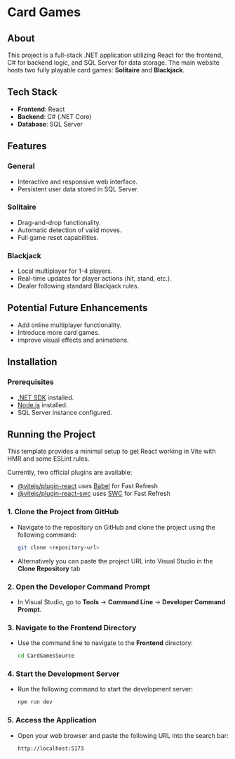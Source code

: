 # Card Games

## About

This project is a full-stack .NET application utilizing React for the frontend, C# for backend logic, and SQL Server for data storage. The main website hosts two fully playable card games: **Solitaire** and **Blackjack**.

## Tech Stack

- **Frontend**: React
- **Backend**: C# (.NET Core)
- **Database**: SQL Server

## Features

### General

- Interactive and responsive web interface.
- Persistent user data stored in SQL Server.

### Solitaire

- Drag-and-drop functionality.
- Automatic detection of valid moves.
- Full game reset capabilities.

### Blackjack

- Local multiplayer for 1-4 players.
- Real-time updates for player actions (hit, stand, etc.).
- Dealer following standard Blackjack rules.

## Potential Future Enhancements

- Add online multiplayer functionality.
- Introduce more card games.
- improve visual effects and animations.

## Installation

### Prerequisites

- [.NET SDK](https://dotnet.microsoft.com/download) installed.
- [Node.js](https://nodejs.org/) installed.
- SQL Server instance configured.

## Running the Project

This template provides a minimal setup to get React working in Vite with HMR and some ESLint rules.

Currently, two official plugins are available:

- [@vitejs/plugin-react](https://github.com/vitejs/vite-plugin-react/blob/main/packages/plugin-react/README.md) uses [Babel](https://babeljs.io/) for Fast Refresh
- [@vitejs/plugin-react-swc](https://github.com/vitejs/vite-plugin-react-swc) uses [SWC](https://swc.rs/) for Fast Refresh

### 1. **Clone the Project from GitHub**
   - Navigate to the repository on GitHub and clone the project using the following command:
     ```bash
     git clone <repository-url>
     ```
   - Alternatively you can paste the project URL into Visual Studio in the **Clone Repository** tab

### 2. **Open the Developer Command Prompt**
   - In Visual Studio, go to **Tools** → **Command Line** → **Developer Command Prompt**.

### 3. **Navigate to the Frontend Directory**
   - Use the command line to navigate to the **Frontend** directory:
     ```bash
     cd CardGamesSource
     ```

### 4. **Start the Development Server**
   - Run the following command to start the development server:
     ```bash
     npm run dev
     ```

### 5. **Access the Application**
   - Open your web browser and paste the following URL into the search bar:
     ```
     http://localhost:5173
     ```
